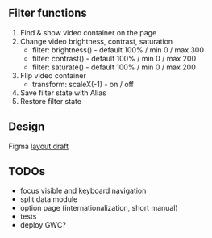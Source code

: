 ## Filter functions

1. Find & show video container on the page
2. Change video brightness, contrast, saturation
   - filter: brightness() - default 100% / min 0 / max 300
   - filter: contrast() - default 100% / min 0 / max 200
   - filter: saturate() - default 100% / min 0 / max 200
3. Flip video container
   - transform: scaleX(-1) - on / off
4. Save filter state with Alias
5. Restore filter state

## Design

Figma [layout draft](https://www.figma.com/file/hmcOOhND0LHUrJdOEFo8cz/Twitch-video-filter?t=FC0zW5v5bj7pRjJ2-6)

## TODOs

- focus visible and keyboard navigation
- split data module
- option page (internationalization, short manual)
- tests
- deploy GWC?
